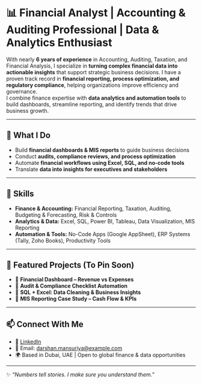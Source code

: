 # 📊 Financial Analyst | Accounting & Auditing Professional | Data & Analytics Enthusiast

With nearly **6 years of experience** in Accounting, Auditing, Taxation, and Financial Analysis, I specialize in **turning complex financial data into actionable insights** that support strategic business decisions. I have a proven track record in **financial reporting, process optimization, and regulatory compliance**, helping organizations improve efficiency and governance.  
I combine finance expertise with **data analytics and automation tools** to build dashboards, streamline reporting, and identify trends that drive business growth.

---

## 🔹 What I Do
- Build **financial dashboards & MIS reports** to guide business decisions  
- Conduct **audits, compliance reviews, and process optimization**  
- Automate **financial workflows using Excel, SQL, and no-code tools**  
- Translate **data into insights for executives and stakeholders**  

---

## 🔹 Skills
- **Finance & Accounting:** Financial Reporting, Taxation, Auditing, Budgeting & Forecasting, Risk & Controls  
- **Analytics & Data:** Excel, SQL, Power BI, Tableau, Data Visualization, MIS Reporting  
- **Automation & Tools:** No-Code Apps (Google AppSheet), ERP Systems (Tally, Zoho Books), Productivity Tools  

---

## 🔹 Featured Projects (To Pin Soon)
- 📌 **Financial Dashboard – Revenue vs Expenses**  
- 📌 **Audit & Compliance Checklist Automation**  
- 📌 **SQL + Excel: Data Cleaning & Business Insights**  
- 📌 **MIS Reporting Case Study – Cash Flow & KPIs**  

---

## 📫 Connect With Me
- 💼 [LinkedIn](https://www.linkedin.com/in/darshanmansuriya/)  
- 📧 Email: darshan.mansuriya@example.com  
- 🌍 Based in Dubai, UAE | Open to global finance & data opportunities  

---

✨ *“Numbers tell stories. I make sure you understand them.”*
